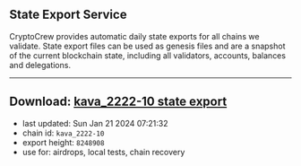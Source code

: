 ## State Export Service
CryptoCrew provides automatic daily state exports for all chains we validate. State export files can be used as genesis files and are a snapshot of the current blockchain state, including all validators, accounts, balances and delegations.

---
**Download: [kava_2222-10 state export](https://dl.ccvalidators.com/SERVICE/kava/kava_2222-10_export_8248908.json)**
---

- last updated: Sun Jan 21 2024 07:21:32
- chain id: `kava_2222-10`
- export height: `8248908`
- use for: airdrops, local tests, chain recovery
